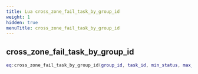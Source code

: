 ```yaml
---
title: Lua cross_zone_fail_task_by_group_id
weight: 1
hidden: true
menuTitle: cross_zone_fail_task_by_group_id
---
```

## cross_zone_fail_task_by_group_id
```lua
eq:cross_zone_fail_task_by_group_id(group_id, task_id, min_status, max_status); -- void
```